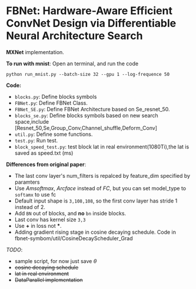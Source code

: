 # FBNet: Hardware-Aware Efficient ConvNet Design via Differentiable Neural Architecture Search
**MXNet** implementation.

**To run with mnist**: Open an terminal, and run the code
```shell
python run_mnist.py --batch-size 32 --gpu 1 --log-frequence 50
```

**Code:**
* `blocks.py`: Define blocks symbols
* `FBNet.py`: Define FBNet Class.
* `FBNet_SE.py`: Define FBNet Architecture  based on Se_resnet_50.
* `blocks_se.py`: Define blocks symbols based on new search space,include [Resnet_50,Se,Group_Conv,Channel_shuffle,Deform_Conv]
* `util.py`: Define some functions.
* `test.py`: Run test.
* `block_speed_test.py`: test block lat in real environment(1080Ti),the lat is saved as speed.txt (ms)


**Differences from original paper**: 
  * The last conv layer's num_filters is repalced by feature_dim specified by paramters
  * Use *Amsoftmax*, *Arcface* instead of *FC*, but you can set model_type to `softamx` to use fc
  * Default input shape is `3,108,108`, so the first conv layer has stride 1 instead of 2.
  * Add `BN` out of blocks, and **no** `bn` inside blocks.
  * Last conv has kernel size `3,3`
  * Use **+** in loss not **\***.
  * Adding gradient rising stage in cosine decaying schedule. Code in fbnet-symbom/util/CosineDecayScheduler_Grad
  

*TODO*:
  - sample script, for now just save $\theta$
  - ~~cosine decaying schedule~~
  - ~~lat in real environment~~
  - ~~DataParallel implementation~~